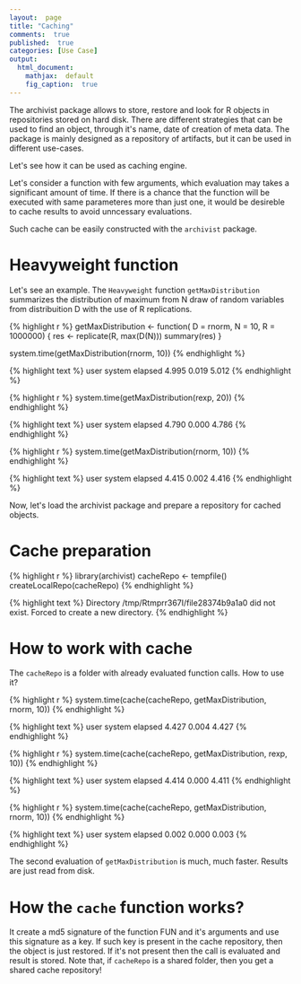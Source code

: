 ```yaml
---
layout:  page
title: "Caching"
comments:  true
published:  true
categories: [Use Case]
output:
  html_document:
    mathjax:  default
    fig_caption:  true
---
```



The archivist package allows to store, restore and look for R objects in repositories stored on hard disk. There are different strategies that can be used to find an object, through it's name, date of creation of meta data. The package is mainly designed as a repository of artifacts, but it can be used in different use-cases.

Let's see how it can be used as caching engine.

Let's consider a function with few arguments, which evaluation may takes a significant amount of time. If there is a chance that the function will be executed with same parameteres more than just one, it would be desireble to cache results to avoid unncessary evaluations.

Such cache can be easily constructed with the `archivist` package.

# Heavyweight function

Let's see an example. The `Heavyweight` function `getMaxDistribution` summarizes the distribution of maximum from N draw of random variables from distribuition D with the use of R replications.


{% highlight r %}
getMaxDistribution <- function(
	D = rnorm, 
	N = 10,
	R = 1000000) {
	res <- replicate(R, max(D(N)))
  summary(res)
}

system.time(getMaxDistribution(rnorm, 10))
{% endhighlight %}



{% highlight text %}
   user  system elapsed 
  4.995   0.019   5.012 
{% endhighlight %}



{% highlight r %}
system.time(getMaxDistribution(rexp, 20))
{% endhighlight %}



{% highlight text %}
   user  system elapsed 
  4.790   0.000   4.786 
{% endhighlight %}



{% highlight r %}
system.time(getMaxDistribution(rnorm, 10))
{% endhighlight %}



{% highlight text %}
   user  system elapsed 
  4.415   0.002   4.416 
{% endhighlight %}

Now, let's load the archivist package and prepare a repository for cached objects.

# Cache preparation

{% highlight r %}
library(archivist)
cacheRepo <- tempfile()
createLocalRepo(cacheRepo)
{% endhighlight %}



{% highlight text %}
Directory /tmp/Rtmprr367I/file28374b9a1a0 did not exist. Forced to create a new directory.
{% endhighlight %}

# How to work with cache

The `cacheRepo` is a folder with already evaluated function calls. 
How to use it?


{% highlight r %}
system.time(cache(cacheRepo, getMaxDistribution, rnorm, 10))
{% endhighlight %}



{% highlight text %}
   user  system elapsed 
  4.427   0.004   4.427 
{% endhighlight %}



{% highlight r %}
system.time(cache(cacheRepo, getMaxDistribution, rexp, 10))
{% endhighlight %}



{% highlight text %}
   user  system elapsed 
  4.414   0.000   4.411 
{% endhighlight %}



{% highlight r %}
system.time(cache(cacheRepo, getMaxDistribution, rnorm, 10))
{% endhighlight %}



{% highlight text %}
   user  system elapsed 
  0.002   0.000   0.003 
{% endhighlight %}

The second evaluation of `getMaxDistribution` is much, much faster. Results are just read from disk.

# How the `cache` function works?

It create a md5 signature of the function FUN and it's arguments and use this signature as a key.
If such key is present in the cache repository, then the object is just restored.
If it's not present then the call is evaluated and result is stored.
Note that, if `cacheRepo` is a shared folder, then you get a shared cache repository!
